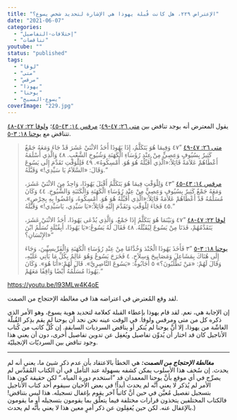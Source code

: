```yaml
---
title: "الإعتراض ٢٢٩، هل كانت قُبلة يهوذا هي الإشارة لتحديد شخص يسوع؟"
date: "2021-06-07"
categories: 
  - "إختلافات-التفاصيل"
  - "تناقضات"
youtube: ""
status: "published"
tags: 
  - "لوقا"
  - "متى"
  - "مرقس"
  - "يهوذا"
  - "يوحنا"
  - "يسوع-المسيح"
coverImage: "229.jpg"
---
```


يقول المعترض أنه يوجد تناقض بين [متى ٢٦: ٤٧-٤٩](https://my.bible.com/bible/101/MAT.26.47-49)؛ [مرقس ١٤: ٤٣-٤٥](https://my.bible.com/bible/101/MRK.14.43-45)؛ و[لوقا ٢٢: ٤٧-٤٨](https://my.bible.com/bible/101/LUK.22.47-48) تتناقض مع [يوحنا ١٨: ٣-٥](https://my.bible.com/bible/101/JHN.18.3-5).

> [متى ٢٦: ٤٧-٤٩](https://my.bible.com/bible/101/MAT.26.47-49) ”٤٧ وَفِيمَا هُوَ يَتَكَلَّمُ، إِذَا يَهُوذَا أَحَدُ الاثْنَيْ عَشَرَ قَدْ جَاءَ وَمَعَهُ جَمْعٌ كَثِيرٌ بِسُيُوفٍ وَعِصِيٍّ مِنْ عِنْدِ رُؤَسَاءِ الْكَهَنَةِ وَشُيُوخِ الشَّعْبِ. ٤٨ وَالَّذِي أَسْلَمَهُ أَعْطَاهُمْ عَلاَمَةً قَائِلاً:«الَّذِي أُقَبِّلُهُ هُوَ هُوَ. أَمْسِكُوهُ». ٤٩ فَلِلْوَقْتِ تَقَدَّمَ إِلَى يَسُوعَ وَقَالَ: «السَّلاَمُ يَا سَيِّدِي!» وَقَبَّلَهُ.“
> 
> [مرقس ١٤: ٤٣-٤٥](https://my.bible.com/bible/101/MRK.14.43-45) ”٤٣ وَلِلْوَقْتِ فِيمَا هُوَ يَتَكَلَّمُ أَقْبَلَ يَهُوذَا، وَاحِدٌ مِنَ الاثْنَيْ عَشَرَ، وَمَعَهُ جَمْعٌ كَثِيرٌ بِسُيُوفٍ وَعِصِيٍّ مِنْ عِنْدِ رُؤَسَاءِ الْكَهَنَةِ وَالْكَتَبَةِ وَالشُّيُوخِ. ٤٤ وَكَانَ مُسَلِّمُهُ قَدْ أَعْطَاهُمْ عَلاَمَةً قَائِلاً:«الَّذِي أُقَبِّلُهُ هُوَ هُوَ. أَمْسِكُوهُ، وَامْضُوا بِهِ بِحِرْصٍ». ٤٥ فَجَاءَ لِلْوَقْتِ وَتَقَدَّمَ إِلَيْهِ قَائِلاً:«يَا سَيِّدِي، يَاسَيِّدِي!» وَقَبَّلَهُ.“
> 
> [لوقا ٢٢: ٤٧-٤٨](https://my.bible.com/bible/101/LUK.22.47-48) ”٤٧ وَبَيْنَمَا هُوَ يَتَكَلَّمُ إِذَا جَمْعٌ، وَالَّذِي يُدْعَى يَهُوذَا، أَحَدُ الاثْنَيْ عَشَرَ، يَتَقَدَّمُهُمْ، فَدَنَا مِنْ يَسُوعَ لِيُقَبِّلَهُ. ٤٨ فَقَالَ لَهُ يَسُوعُ:«يَا يَهُوذَا، أَبِقُبْلَةٍ تُسَلِّمُ ابْنَ الإِنْسَانِ؟»“
> 
> [يوحنا ١٨: ٣-٥](https://my.bible.com/bible/101/JHN.18.3-5) ”٣ فَأَخَذَ يَهُوذَا الْجُنْدَ وَخُدَّامًا مِنْ عِنْدِ رُؤَسَاءِ الْكَهَنَةِ وَالْفَرِّيسِيِّينَ، وَجَاءَ إِلَى هُنَاكَ بِمَشَاعِلَ وَمَصَابِيحَ وَسِلاَحٍ. ٤ فَخَرَجَ يَسُوعُ وَهُوَ عَالِمٌ بِكُلِّ مَا يَأْتِي عَلَيْهِ، وَقَالَ لَهُمْ: «مَنْ تَطْلُبُونَ؟» ٥ أَجَابُوهُ: «يَسُوعَ النَّاصِرِيَّ». قَالَ لَهُمْ:«أَنَا هُوَ». وَكَانَ يَهُوذَا مُسَلِّمُهُ أَيْضًا وَاقِفًا مَعَهُمْ.“

https://youtu.be/l93MLw4K4oE

لقد وقع المُعترض في اعتراضه هذا في مغالطة الإحتجاج من الصمت.

إن الإجابة هي، نعم. لقد قام يهوذا بإعطاء القبلة كعلامة لتحديد هوية يسوع، وهو الأمر الذي ذكره كل من متى ومرقس ولوقا. في الوقت عينه نحن نجد أن يوحنا لم يقم بذِكر القُبلّة الغاشّة من يهوذا، إلا أنَّ يوحنا لم يُنكر أو يناقض السرديات السابقة. إن كُلَّ كاتب من كُتاب الأناجيل كان قد اختار أن يُدوِّن تفاصيل ويُغفِل عن تدوين تفاصيل أُخرى، دون أن يعني هذا وجود تناقض بين السرديّات الإنجيليّة.

* * *

**_مغالطة الإحتجاج من الصمت:_** هي الخطأ بالاعتقاد بأن عدم ذكر شيئ ما، يعني أنه لم يحدث. إن سٌخف هذا الأسلوب يمكن كشفه بسهولة عند التأمل في أن الكتاب المُقدَّس لم يصرِّح في أي موقع بأنَّ يوحنا المعمدان قد ”استخدم دورة المياه.“ لكن حقيقة كون هذا الأمر لم يُذكر لا يعني أنَّه لم يحدث أبداً! في بعض الأحيان سيقوم أحد كتاب الأناجيل بتسجيل تفصيل مُعيَّن في حين أنَّ كاتباً آخر يقوم بإغفال تسجيله. هذا ليس بتناقض! فالكتاب المختلفين يتخذون قرارات مختلفة فيما يتعلّق بما يقومون بتسجيله أو ما يقومون بالإغفال عنه. لكن حين يُغفِلون عن ذكر أمرٍ معين هذا لا يعني بأنَّه لم يحدث.)
